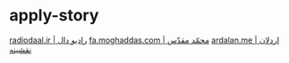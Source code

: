 # apply-story

[radiodaal.ir | رادیو دال](https://radiodaal.ir) 
[fa.moghaddas.com | محمّد مقدّس](https://fa.moghaddas.com/%D9%85%D9%87%D8%A7%D8%AC%D8%B1%D8%AA-%DA%A9%D8%A7%D8%B1%DB%8C-%D8%B3%D8%B1%DB%8C) 
[ardalan.me | اردلان نقشینه](https://ardalan.me/fa/category/%D9%85%D9%87%D8%A7%D8%AC%D8%B1%D8%AA/index.html)  
